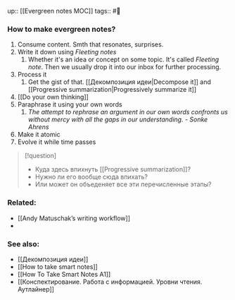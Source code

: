 up:: [[Evergreen notes MOC]]
tags:: #🌳 

### How to make evergreen notes?
1. Consume content. Smth that resonates, surprises.
2. Write it down using *Fleeting notes*
	1. Whether it's an idea or concept on some topic. It's called *Fleeting note*. Then we usually drop it into our inbox for further processing.
3. Process it
	1. Get the gist of that. [[Декомпозиция идеи|Decompose it]] and [[Progressive summarization|Progressively summarize it]]
4. [[Do your own thinking]]
5. Paraphrase it using your own words
	1. *The attempt to rephrase an argument in our own words confronts us without mercy with all the gaps in our understanding. - Sonke Ahrens*
6. Make it atomic
7. Evolve it while time passes

> [!question]
> - Куда здесь впихнуть [[Progressive summarization]]?
> - Нужно ли его вообще сюда впихать?
> - Или может он объеденяет все эти перечисленные этапы?

### Related:
- [[Andy Matuschak’s writing workflow]]
- 
### See also:
- [[Декомпозиция идеи]]
- [[How to take smart notes]]
- [[How To Take Smart Notes A1]]
- [[Конспектирование. Работа с информацией. Уровни чтения. Аутлайнер]]